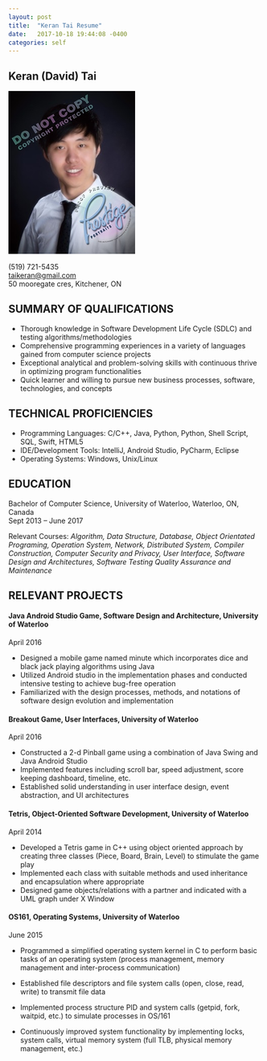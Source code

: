 ```yaml
---
layout: post
title:  "Keran Tai Resume"
date:   2017-10-18 19:44:08 -0400
categories: self
---
```



## **Keran (David) Tai**
![grad_photo](./grad_photo.jpg) 

(519) 721-5435                   
taikeran@gmail.com                       
50 mooregate cres, Kitchener, ON


## **SUMMARY OF QUALIFICATIONS**

* Thorough knowledge in Software Development Life Cycle (SDLC) and testing algorithms/methodologies
* Comprehensive programming experiences in a variety of languages gained from computer science projects
* Exceptional analytical and problem-solving skills with continuous thrive in optimizing program functionalities
* Quick learner and willing to pursue new business processes, software, technologies, and concepts



## **TECHNICAL PROFICIENCIES**

* Programming Languages: C/C++, Java, Python, Python, Shell Script, SQL, Swift, HTML5
* IDE/Development Tools: IntelliJ, Android Studio, PyCharm, Eclipse
* Operating Systems: Windows, Unix/Linux




## **EDUCATION**

Bachelor of Computer Science, University of Waterloo, Waterloo, ON, Canada               
Sept 2013 – June 2017

Relevant Courses: _Algorithm, Data Structure, Database, Object Orientated Programing, Operation System, Network, Distributed System, Compiler Construction, Computer Security and Privacy, User Interface, Software Design and Architectures, Software Testing Quality Assurance and Maintenance_




## **RELEVANT PROJECTS**

#### **Java Android Studio Game, Software Design and Architecture, University of Waterloo**
April 2016

* Designed a mobile game named minute which incorporates dice and black jack playing algorithms using Java
* Utilized Android studio in the implementation phases and conducted intensive testing to achieve bug-free operation
* Familiarized with the design processes, methods, and notations of software design evolution and implementation

#### **Breakout Game, User Interfaces, University of Waterloo**                           
April 2016

* Constructed a 2-d Pinball game using a combination of Java Swing and Java Android Studio 
* Implemented features including scroll bar, speed adjustment, score keeping dashboard, timeline, etc.
* Established solid understanding in user interface design, event abstraction, and UI architectures

#### **Tetris, Object-Oriented Software Development, University of Waterloo**
April 2014

* Developed a Tetris game in C++ using object oriented approach by creating three classes (Piece, Board, Brain, Level) to stimulate the game play
* Implemented each class with suitable methods and used inheritance and encapsulation where appropriate
* Designed game objects/relations with a partner and indicated with a UML graph under X Window

#### **OS161, Operating Systems, University of Waterloo**
June 2015

* Programmed a simplified operating system kernel in C to perform basic tasks of an operating system (process management, memory management and inter-process communication)

* Established file descriptors and file system calls (open, close, read, write) to transmit file data
* Implemented process structure PID and system calls (getpid, fork, waitpid, etc.) to simulate processes in OS/161
* Continuously improved system functionality by implementing locks, system calls, virtual memory system (full TLB, physical memory management, etc.)

